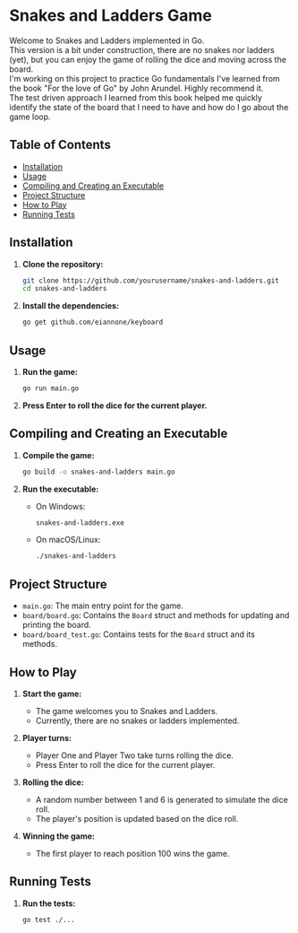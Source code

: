 # Snakes and Ladders Game

Welcome to Snakes and Ladders implemented in Go. <br>
This version is a bit under construction, there are no snakes nor ladders (yet), but you can enjoy the game of rolling the dice and moving across the board. <br>
I'm working on this project to practice Go fundamentals I've learned from the book "For the love of Go" by John Arundel. Highly recommend it.
<br> The test driven approach I learned from this book helped me quickly identify the state of the board that I need to have and how do I go about the game loop.
## Table of Contents

- [Installation](#installation)
- [Usage](#usage)
- [Compiling and Creating an Executable](#compiling-and-creating-an-executable)
- [Project Structure](#project-structure)
- [How to Play](#how-to-play)
- [Running Tests](#running-tests)

## Installation

1. **Clone the repository:**

    ```bash
    git clone https://github.com/yourusername/snakes-and-ladders.git
    cd snakes-and-ladders
    ```

2. **Install the dependencies:**

    ```bash
    go get github.com/eiannone/keyboard
    ```

## Usage

1. **Run the game:**

    ```bash
    go run main.go
    ```

2. **Press Enter to roll the dice for the current player.**

## Compiling and Creating an Executable

1. **Compile the game:**

    ```bash
    go build -o snakes-and-ladders main.go
    ```

2. **Run the executable:**

    - On Windows:

        ```bash
        snakes-and-ladders.exe
        ```

    - On macOS/Linux:

        ```bash
        ./snakes-and-ladders
        ```

## Project Structure

- `main.go`: The main entry point for the game.
- `board/board.go`: Contains the `Board` struct and methods for updating and printing the board.
- `board/board_test.go`: Contains tests for the `Board` struct and its methods.

## How to Play

1. **Start the game:**
    - The game welcomes you to Snakes and Ladders.
    - Currently, there are no snakes or ladders implemented.

2. **Player turns:**
    - Player One and Player Two take turns rolling the dice.
    - Press Enter to roll the dice for the current player.

3. **Rolling the dice:**
    - A random number between 1 and 6 is generated to simulate the dice roll.
    - The player's position is updated based on the dice roll.

4. **Winning the game:**
    - The first player to reach position 100 wins the game.

## Running Tests

1. **Run the tests:**

    ```bash
    go test ./...
    ```
